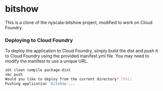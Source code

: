 bitshow
=============
This is a clone of the nyscala-bitshow project, modified to work on Cloud Foundry.

### Deploying to Cloud Foundry

To deploy the application to Cloud Foundry, simply build the dist and push it to Cloud Foundry using the provided manifest.yml file.  You may need to modify the manifest to use a unique URL.

```bash
sbt clean compile package-dist
vmc push
Would you like to deploy from the current directory? [Yn]:
Pushing application 'bitshow'...
```